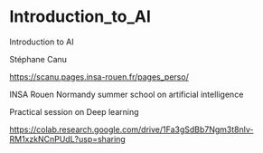 # Introduction_to_AI
Introduction to AI

Stéphane Canu

https://scanu.pages.insa-rouen.fr/pages_perso/

INSA Rouen Normandy summer school on artificial intelligence


Practical session on Deep learning

https://colab.research.google.com/drive/1Fa3gSdBb7Ngm3t8nlv-RM1xzkNCnPUdL?usp=sharing
